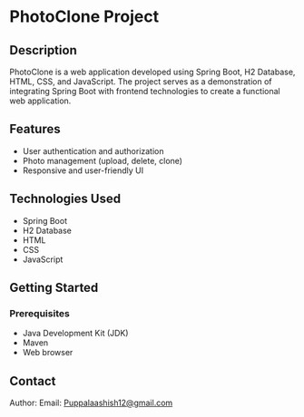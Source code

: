 # PhotoClone Project

## Description

PhotoClone is a web application developed using Spring Boot, H2 Database, HTML, CSS, and JavaScript. The project serves as a demonstration of integrating Spring Boot with frontend technologies to create a functional web application.

## Features

- User authentication and authorization
- Photo management (upload, delete, clone)
- Responsive and user-friendly UI

## Technologies Used

- Spring Boot
- H2 Database
- HTML
- CSS
- JavaScript

## Getting Started

### Prerequisites

- Java Development Kit (JDK)
- Maven
- Web browser

 ## Contact
Author: <Puppala Ashish>
Email: <Puppalaashish12@gmail.com>


